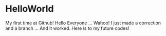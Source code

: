# HelloWorld
My first time at Github! Hello Everyone ...
Wahoo! I just made a correction and a branch ...
And it worked.
Here is to my future codes!
